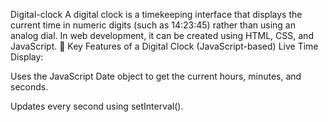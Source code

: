 Digital-clock
A digital clock is a timekeeping interface that displays the current time in numeric digits (such as 14:23:45) rather than using an analog dial. In web development, it can be created using HTML, CSS, and JavaScript.
🧭 Key Features of a Digital Clock (JavaScript-based)
Live Time Display:

Uses the JavaScript Date object to get the current hours, minutes, and seconds.

Updates every second using setInterval().

